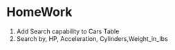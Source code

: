 # HomeWork

1. Add Search capability to Cars Table
2. Search by, HP, Acceleration, Cylinders,Weight_in_lbs
